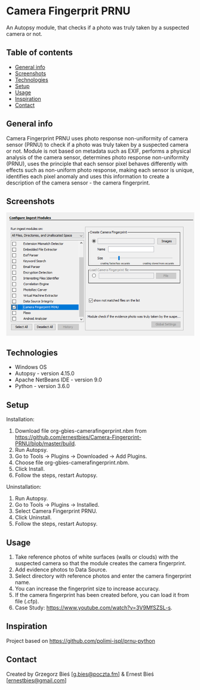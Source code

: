 # Camera Fingerprit PRNU
An Autopsy module, that checks if a photo was truly taken by a suspected camera or not.

## Table of contents
* [General info](#general-info)
* [Screenshots](#screenshots)
* [Technologies](#technologies)
* [Setup](#setup)
* [Usage](#usage)
* [Inspiration](#inspiration)
* [Contact](#contact)

## General info
Camera Fingerprint PRNU uses photo response non-uniformity of camera sensor (PRNU) to check if a photo was truly taken by a suspected camera or not. Module is not based on metadata such as EXIF, performs a physical analysis of the camera sensor, determines photo response non-uniformity (PRNU), uses the principle that each sensor pixel behaves differently with effects such as non-uniform photo response, making each sensor is unique, identifies each pixel anomaly and uses this information to create a description of the camera sensor - the camera fingerprint.

## Screenshots
![Screenshot](./screenshot.png)

## Technologies
* Windows OS
* Autopsy - version 4.15.0
* Apache NetBeans IDE - version 9.0
* Python - version 3.6.0

## Setup
Installation:
1. Download file org-gbies-camerafingerprint.nbm from https://github.com/ernestbies/Camera-Fingerprint-PRNU/blob/master/build.
2. Run Autopsy.
3. Go to Tools -> Plugins -> Downloaded -> Add Plugins.
4. Choose file org-gbies-camerafingerprint.nbm.
5. Click Install.
6. Follow the steps, restart Autopsy.

Uninstallation:
1. Run Autopsy.
2. Go to Tools -> Plugins -> Installed.
3. Select Camera Fingerprint PRNU.
4. Click Uninstall.
5. Follow the steps, restart Autopsy.

## Usage
1. Take reference photos of white surfaces (walls or clouds) with the suspected camera so that the module creates the camera fingerprint.
1. Add evidence photos to Data Source.
2. Select directory with reference photos and enter the camera fingerprint name.
3. You can increase the fingerprint size to increase accuracy.
4. If the camera fingerprint has been created before, you can load it from file (.cfp).
5. Case Study: https://www.youtube.com/watch?v=3V9MfSZSL-s.

## Inspiration
Project based on https://github.com/polimi-ispl/prnu-python

## Contact
Created by Grzegorz Bieś [g.bies@poczta.fm] & Ernest Bieś [ernestbies@gmail.com]
